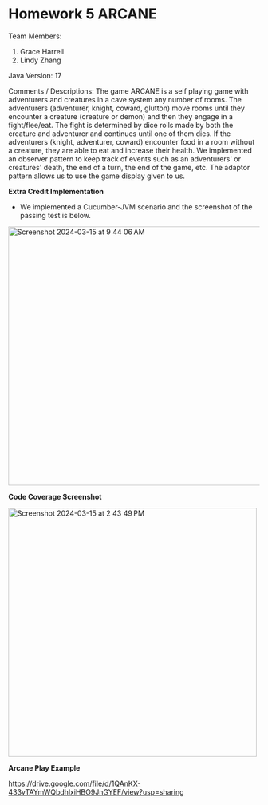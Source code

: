 # Homework 5 ARCANE

Team Members:

1. Grace Harrell
2. Lindy Zhang 

Java Version: 17

Comments / Descriptions: The game ARCANE is a self playing game with adventurers and creatures in a cave system any number of rooms. The adventurers (adventurer, knight, coward, glutton) move rooms until they encounter a creature (creature or demon) and then they engage in a fight/flee/eat. The fight is determined by dice rolls made by both the creature and adventurer and continues until one of them dies. If the adventurers (knight, adventurer, coward) encounter food in a room without a creature, they are able to eat and increase their health. We implemented an observer pattern to keep track of events such as an adventurers' or creatures' death, the end of a turn, the end of the game, etc. The adaptor pattern allows us to use the game display given to us.

**Extra Credit Implementation**
- We implemented a Cucumber-JVM scenario and the screenshot of the passing test is below.
  
<img width="518" alt="Screenshot 2024-03-15 at 9 44 06 AM" src="https://github.com/CSCI-4448-5448-OOAD-Spring2024/homework-2-arcane-setup-grace-harrell/assets/112991905/91cf95fc-2ec4-40c6-a710-d056b27cb47c">    


**Code Coverage Screenshot**  

<img width="498" alt="Screenshot 2024-03-15 at 2 43 49 PM" src="https://github.com/CSCI-4448-5448-OOAD-Spring2024/homework-2-arcane-setup-grace-harrell/assets/112991905/8e09dafe-056b-41bf-86cc-36ef7cba7638">  

**Arcane Play Example**  

https://drive.google.com/file/d/1QAnKX-433vTAYmWQbdhlxiHBO9JnGYEF/view?usp=sharing

